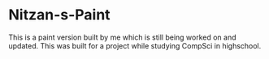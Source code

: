 # Nitzan-s-Paint
This is a paint version built by me which is still being worked on and updated.
This was built for a project while studying CompSci in highschool.

